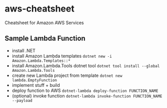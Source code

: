 # aws-cheatsheet
Cheatsheet for Amazon AWS Services

## Sample Lambda Function
- install .NET 
- install Amazon Lambda templates
```dotnet new -i Amazon.Lambda.Templates::*```
- install Amazon.Lambda.Tools dotnet tool
```dotnet tool install --global Amazon.Lambda.Tools```
- create new Lambda project from template
```dotnet new lambda.EmptyFunction```
- implement stuff + build
- deploy function to AWS
```dotnet-lambda deploy-function FUNCTION_NAME```
- (optional) invoke function
```dotnet-lambda invoke-function FUNCTION_NAME --payload```
